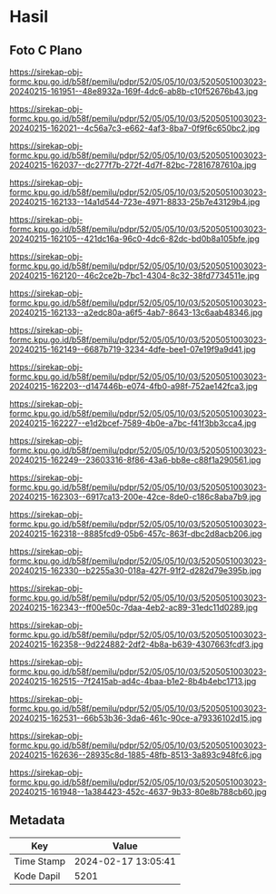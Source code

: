# Hasil

## Foto C Plano

https://sirekap-obj-formc.kpu.go.id/b58f/pemilu/pdpr/52/05/05/10/03/5205051003023-20240215-161951--48e8932a-169f-4dc6-ab8b-c10f52676b43.jpg

https://sirekap-obj-formc.kpu.go.id/b58f/pemilu/pdpr/52/05/05/10/03/5205051003023-20240215-162021--4c56a7c3-e662-4af3-8ba7-0f9f6c650bc2.jpg

https://sirekap-obj-formc.kpu.go.id/b58f/pemilu/pdpr/52/05/05/10/03/5205051003023-20240215-162037--dc277f7b-272f-4d7f-82bc-72816787610a.jpg

https://sirekap-obj-formc.kpu.go.id/b58f/pemilu/pdpr/52/05/05/10/03/5205051003023-20240215-162133--14a1d544-723e-4971-8833-25b7e43129b4.jpg

https://sirekap-obj-formc.kpu.go.id/b58f/pemilu/pdpr/52/05/05/10/03/5205051003023-20240215-162105--421dc16a-96c0-4dc6-82dc-bd0b8a105bfe.jpg

https://sirekap-obj-formc.kpu.go.id/b58f/pemilu/pdpr/52/05/05/10/03/5205051003023-20240215-162120--46c2ce2b-7bc1-4304-8c32-38fd7734511e.jpg

https://sirekap-obj-formc.kpu.go.id/b58f/pemilu/pdpr/52/05/05/10/03/5205051003023-20240215-162133--a2edc80a-a6f5-4ab7-8643-13c6aab48346.jpg

https://sirekap-obj-formc.kpu.go.id/b58f/pemilu/pdpr/52/05/05/10/03/5205051003023-20240215-162149--6687b719-3234-4dfe-bee1-07e19f9a9d41.jpg

https://sirekap-obj-formc.kpu.go.id/b58f/pemilu/pdpr/52/05/05/10/03/5205051003023-20240215-162203--d147446b-e074-4fb0-a98f-752ae142fca3.jpg

https://sirekap-obj-formc.kpu.go.id/b58f/pemilu/pdpr/52/05/05/10/03/5205051003023-20240215-162227--e1d2bcef-7589-4b0e-a7bc-f41f3bb3cca4.jpg

https://sirekap-obj-formc.kpu.go.id/b58f/pemilu/pdpr/52/05/05/10/03/5205051003023-20240215-162249--23603316-8f86-43a6-bb8e-c88f1a290561.jpg

https://sirekap-obj-formc.kpu.go.id/b58f/pemilu/pdpr/52/05/05/10/03/5205051003023-20240215-162303--6917ca13-200e-42ce-8de0-c186c8aba7b9.jpg

https://sirekap-obj-formc.kpu.go.id/b58f/pemilu/pdpr/52/05/05/10/03/5205051003023-20240215-162318--8885fcd9-05b6-457c-863f-dbc2d8acb206.jpg

https://sirekap-obj-formc.kpu.go.id/b58f/pemilu/pdpr/52/05/05/10/03/5205051003023-20240215-162330--b2255a30-018a-427f-91f2-d282d79e395b.jpg

https://sirekap-obj-formc.kpu.go.id/b58f/pemilu/pdpr/52/05/05/10/03/5205051003023-20240215-162343--ff00e50c-7daa-4eb2-ac89-31edc11d0289.jpg

https://sirekap-obj-formc.kpu.go.id/b58f/pemilu/pdpr/52/05/05/10/03/5205051003023-20240215-162358--9d224882-2df2-4b8a-b639-4307663fcdf3.jpg

https://sirekap-obj-formc.kpu.go.id/b58f/pemilu/pdpr/52/05/05/10/03/5205051003023-20240215-162515--7f2415ab-ad4c-4baa-b1e2-8b4b4ebc1713.jpg

https://sirekap-obj-formc.kpu.go.id/b58f/pemilu/pdpr/52/05/05/10/03/5205051003023-20240215-162531--66b53b36-3da6-461c-90ce-a79336102d15.jpg

https://sirekap-obj-formc.kpu.go.id/b58f/pemilu/pdpr/52/05/05/10/03/5205051003023-20240215-162636--28935c8d-1885-48fb-8513-3a893c948fc6.jpg

https://sirekap-obj-formc.kpu.go.id/b58f/pemilu/pdpr/52/05/05/10/03/5205051003023-20240215-161948--1a384423-452c-4637-9b33-80e8b788cb60.jpg


## Metadata

| Key        | Value               |
| ---------- | ------------------- |
| Time Stamp | 2024-02-17 13:05:41 |
| Kode Dapil | 5201                |



